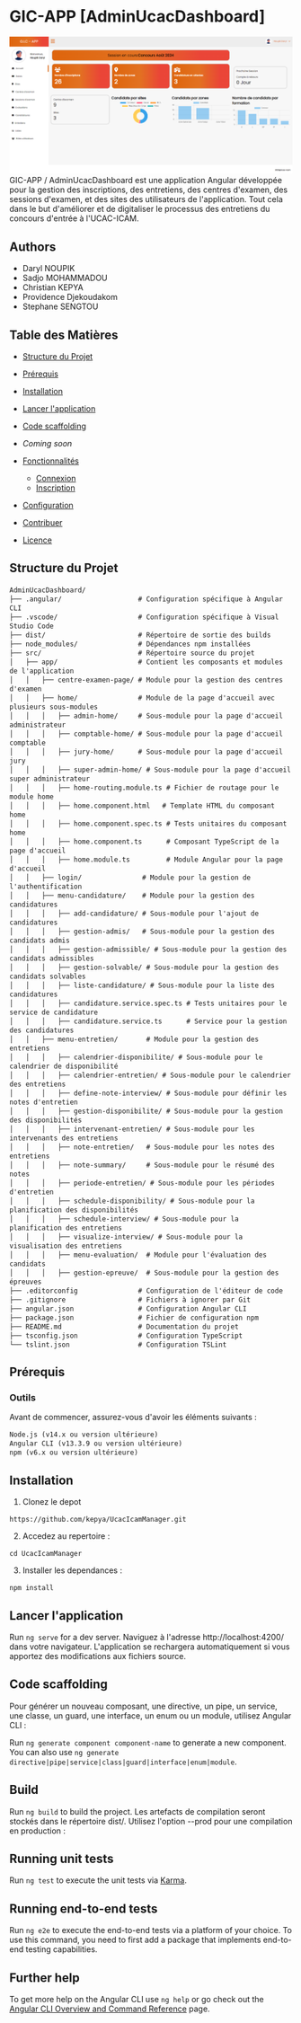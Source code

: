 # GIC-APP [AdminUcacDashboard]

![alt text](image.png)
GIC-APP / AdminUcacDashboard est une application Angular développée pour la gestion des inscriptions, des entretiens, des centres d'examen, des sessions d'examen, et des sites des utilisateurs de l'application. Tout cela dans le but d'améliorer et de digitaliser le processus des entretiens du concours d'entrée à l'UCAC-ICAM.

## Authors

- Daryl NOUPIK
- Sadjo MOHAMMADOU
- Christian KEPYA
- Providence Djekoudakom
- Stephane SENGTOU

## Table des Matières

- [Structure du Projet](#structure-du-projet)
- [Prérequis](#prérequis)
- [Installation](#installation)
- [Lancer l'application](#Lancer-l-application)
- [Code scaffolding](#Code-scaffolding)
- _Coming soon_
- [Fonctionnalités](#fonctionnalités)

  - [Connexion](#connexion)
  - [Inscription](#inscription)

- [Configuration](#configuration)
- [Contribuer](#contribuer)
- [Licence](#License)

## Structure du Projet

```
AdminUcacDashboard/
├── .angular/                   # Configuration spécifique à Angular CLI
├── .vscode/                    # Configuration spécifique à Visual Studio Code
├── dist/                       # Répertoire de sortie des builds
├── node_modules/               # Dépendances npm installées
├── src/                        # Répertoire source du projet
│   ├── app/                    # Contient les composants et modules de l'application
│   │   ├── centre-examen-page/ # Module pour la gestion des centres d'examen
│   │   ├── home/               # Module de la page d'accueil avec plusieurs sous-modules
│   │   │   ├── admin-home/     # Sous-module pour la page d'accueil administrateur
│   │   │   ├── comptable-home/ # Sous-module pour la page d'accueil comptable
│   │   │   ├── jury-home/      # Sous-module pour la page d'accueil jury
│   │   │   ├── super-admin-home/ # Sous-module pour la page d'accueil super administrateur
│   │   │   ├── home-routing.module.ts # Fichier de routage pour le module home
│   │   │   ├── home.component.html   # Template HTML du composant home
│   │   │   ├── home.component.spec.ts # Tests unitaires du composant home
│   │   │   ├── home.component.ts      # Composant TypeScript de la page d'accueil
│   │   │   ├── home.module.ts         # Module Angular pour la page d'accueil
│   │   ├── login/               # Module pour la gestion de l'authentification
│   │   ├── menu-candidature/    # Module pour la gestion des candidatures
│   │   │   ├── add-candidature/ # Sous-module pour l'ajout de candidatures
│   │   │   ├── gestion-admis/   # Sous-module pour la gestion des candidats admis
│   │   │   ├── gestion-admissible/ # Sous-module pour la gestion des candidats admissibles
│   │   │   ├── gestion-solvable/ # Sous-module pour la gestion des candidats solvables
│   │   │   ├── liste-candidature/ # Sous-module pour la liste des candidatures
│   │   │   ├── candidature.service.spec.ts # Tests unitaires pour le service de candidature
│   │   │   ├── candidature.service.ts      # Service pour la gestion des candidatures
│   │   ├── menu-entretien/       # Module pour la gestion des entretiens
│   │   │   ├── calendrier-disponibilite/ # Sous-module pour le calendrier de disponibilité
│   │   │   ├── calendrier-entretien/ # Sous-module pour le calendrier des entretiens
│   │   │   ├── define-note-interview/ # Sous-module pour définir les notes d'entretien
│   │   │   ├── gestion-disponibilite/ # Sous-module pour la gestion des disponibilités
│   │   │   ├── intervenant-entretien/ # Sous-module pour les intervenants des entretiens
│   │   │   ├── note-entretien/   # Sous-module pour les notes des entretiens
│   │   │   ├── note-summary/     # Sous-module pour le résumé des notes
│   │   │   ├── periode-entretien/ # Sous-module pour les périodes d'entretien
│   │   │   ├── schedule-disponibility/ # Sous-module pour la planification des disponibilités
│   │   │   ├── schedule-interview/ # Sous-module pour la planification des entretiens
│   │   │   ├── visualize-interview/ # Sous-module pour la visualisation des entretiens
│   │   │   ├── menu-evaluation/  # Module pour l'évaluation des candidats
│   │   │   ├── gestion-epreuve/  # Sous-module pour la gestion des épreuves
├── .editorconfig               # Configuration de l'éditeur de code
├── .gitignore                  # Fichiers à ignorer par Git
├── angular.json                # Configuration Angular CLI
├── package.json                # Fichier de configuration npm
├── README.md                   # Documentation du projet
├── tsconfig.json               # Configuration TypeScript
└── tslint.json                 # Configuration TSLint

```

## Prérequis

### Outils

Avant de commencer, assurez-vous d'avoir les éléments suivants :

```
Node.js (v14.x ou version ultérieure)
Angular CLI (v13.3.9 ou version ultérieure)
npm (v6.x ou version ultérieure)
```

## Installation

1. Clonez le depot

```
https://github.com/kepya/UcacIcamManager.git
```

2. Accedez au repertoire :

```
cd UcacIcamManager
```

3. Installer les dependances :

```
npm install
```

## Lancer l'application

Run `ng serve` for a dev server. Naviguez à l'adresse http://localhost:4200/ dans votre navigateur. L'application se rechargera automatiquement si vous apportez des modifications aux fichiers source.

## Code scaffolding

Pour générer un nouveau composant, une directive, un pipe, un service, une classe, un guard, une interface, un enum ou un module, utilisez Angular CLI :

Run `ng generate component component-name` to generate a new component. You can also use `ng generate directive|pipe|service|class|guard|interface|enum|module`.

## Build

Run `ng build` to build the project. Les artefacts de compilation seront stockés dans le répertoire dist/. Utilisez l'option --prod pour une compilation en production :

## Running unit tests

Run `ng test` to execute the unit tests via [Karma](https://karma-runner.github.io).

## Running end-to-end tests

Run `ng e2e` to execute the end-to-end tests via a platform of your choice. To use this command, you need to first add a package that implements end-to-end testing capabilities.

## Further help

To get more help on the Angular CLI use `ng help` or go check out the [Angular CLI Overview and Command Reference](https://angular.io/cli) page.
